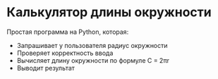 # Калькулятор длины окружности

Простая программа на Python, которая:

- Запрашивает у пользователя радиус окружности
- Проверяет корректность ввода
- Вычисляет длину окружности по формуле C = 2πr
- Выводит результат
